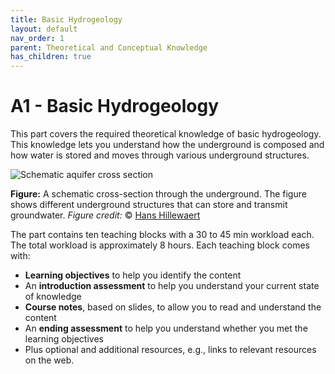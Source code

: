 ```yaml
---
title: Basic Hydrogeology
layout: default
nav_order: 1
parent: Theoretical and Conceptual Knowledge
has_children: true
---
```

<script
  src="https://cdn.mathjax.org/mathjax/latest/MathJax.js?config=TeX-AMS-MML_HTMLorMML"
  type="text/javascript">
</script>

# A1 - Basic Hydrogeology

This part covers the required theoretical knowledge of basic hydrogeology. This knowledge lets you understand how the underground is composed and how water is stored and moves through various underground structures.



![Schematic aquifer cross section](https://upload.wikimedia.org/wikipedia/commons/0/04/Aquifer_en.svg)



**Figure:** A schematic cross-section through the underground. The figure shows different underground structures that can store and transmit groundwater. *Figure credit:* © [Hans Hillewaert](https://commons.wikimedia.org/wiki/File:Groundwater_flow.svg)



The part contains ten teaching blocks with a 30 to 45 min workload each. The total workload is approximately 8 hours. Each teaching block comes with:

- **Learning objectives** to help you identify the content
- An **introduction assessment** to help you understand your current state of knowledge
- **Course notes**, based on slides, to allow you to read and understand the content
- An **ending assessment** to help you understand whether you met the learning objectives
- Plus optional and additional resources, e.g., links to relevant resources on the web.
